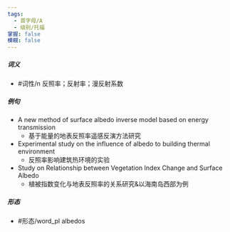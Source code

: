 ```yaml
---
tags:
  - 首字母/A
  - 级别/托福
掌握: false
模糊: false
---
```

##### 词义
- #词性/n  反照率；反射率；漫反射系数
##### 例句
- A new method of surface albedo inverse model based on energy transmission
	- 基于能量的地表反照率遥感反演方法研究
- Experimental study on the influence of albedo to building thermal environment
	- 反照率影响建筑热环境的实验
- Study on Relationship between Vegetation Index Change and Surface Albedo
	- 植被指数变化与地表反照率的关系研究&以海南岛西部为例
##### 形态
- #形态/word_pl albedos
